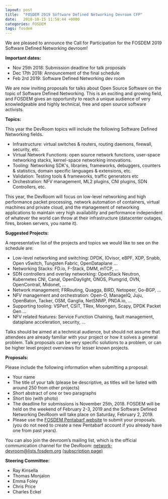 ```yaml
---
layout: post
title:  "FOSDEM 2019 Software Defined Networking Devroom CFP"
date:   2018-10-15 11:58:44 +0000
categories: FOSDEM
tags: fosdem
---
```


We are pleased to announce the Call for Participation for the FOSDEM 2019 Software Defined Networking devroom!

**Important dates:**
* Nov 25th 2018:  Submission deadline for talk proposals
* Dec 17th 2018:  Announcement of the final schedule
* Feb  2rd 2019:  Software Defined Networking dev room

We are now inviting proposals for talks about Open Source Software on the topic of Software Defined Networking. This is an exciting and growing field, and FOSDEM gives an opportunity to reach a unique audience of very knowledgeable and highly technical, free and open source software activists.

**Topics:**

This year the DevRoom topics will include the following Software Defined Networking fields.

- Infrastructure: virtual switches & routers, routing daemons, firewall, security, etc. 
- Virtual Network Functions: open source network functions, user-space networking stacks, kernel-space networking innovations.
- Tooling: Networking SDK's, libraries, frameworks, debuggers, counters & statistics, domain specific languages & extensions, etc.
- Validation: Testing tools & frameworks, traffic generators etc 
- Orchestration: NFV management, ML2 plugins, CNI plugins, SDN Controllers, etc.

This year, the DevRoom will focus on low-level networking and high performance packet processing, network automation of containers, virtual machines and private cloud, and the management of networking applications to maintain very high availability and performance independent of whatever the world can throw at their infrastructure (datacenter outages, fires, broken servers, you name it).

**Suggested Projects:**

A representative list of the projects and topics we would like to see on the schedule are:

* Low-level networking and switching: DPDK, IOvisor, eBPF, XDP, Snabb, Open vSwitch, Tungsten Fabric, OpenDataplane …
* Networking Stacks: FD.io, F-Stack, DMM, mTCP,  …
* SDN controllers and overlay networking: OpenStack Neutron, Kubernetes CNI, Canal, OpenDaylight, ONOS, Plumgrid, OVN, OpenContrail, Midonet, …
* Network management; FRRouting, Quagga, BIRD, Netopeer, Go-BGP, …
* NFV management and orchestration: Open-O, ManageIQ, Juju, OpenBaton, Tacker, OSM, Ganglia, NetSNMP, PNDA.io, …
* Supporting tooling: VSPerf, CSIT, TRex, Moongen, Scapy, DPDK Packet Gen …
* NFV related features: Service Function Chaining, fault management, dataplane acceleration, security, …

Talks should be aimed at a technical audience, but should not assume that attendees are already familiar with your project or how it solves a general problem. Talk proposals can be very specific solutions to a problem, or can be higher level project overviews for lesser known projects.

**Proposals:**

Please include the following information when submitting a proposal:

* Your name
* The title of your talk (please be descriptive, as titles will be listed with around 250 from other projects)
* Short abstract of one or two paragraphs
* Short bio (with photo)
* The deadline for submissions is November 25th, 2018. FOSDEM will be held on the weekend of February 2-3, 2019 and the Software Defined Networking DevRoom will take place on Saturday, February 2, 2019. 
* Please use the [FOSDEM Pentabarf website](https://penta.fosdem.org/submission/FOSDEM19) to submit your proposals.(you do not need to create a new Pentabarf account if you already have one from past years).

You can also join the devroom’s mailing list, which is the official communication channel for the DevRoom: network-devroom@lists.fosdem.org [(subscription page)](https://lists.fosdem.org/listinfo/network-devroom)

**Steering Committee:**

* Ray Kinsella
* Thomas Monjalon
* Emma Foley
* Chris Price
* Charles Eckel

